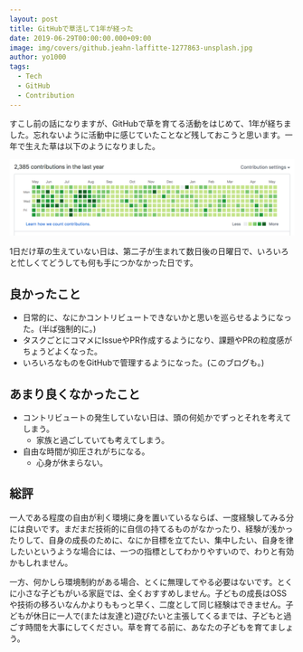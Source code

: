 ```yaml
---
layout: post
title: GitHubで草活して1年が経った
date: 2019-06-29T00:00:00.000+09:00
image: img/covers/github.jeahn-laffitte-1277863-unsplash.jpg
author: yo1000
tags:
  - Tech
  - GitHub
  - Contribution
---
```


すこし前の話になりますが、GitHubで草を育てる活動をはじめて、1年が経ちました。忘れないように活動中に感じていたことなど残しておこうと思います。一年で生えた草は以下のようになりました。

![kusa](img/posts/2019-06-29/kusa.png)

1日だけ草の生えていない日は、第二子が生まれて数日後の日曜日で、いろいろと忙しくてどうしても何も手につかなかった日です。

## 良かったこと
- 日常的に、なにかコントリビュートできないかと思いを巡らせるようになった。(半ば強制的に。)
- タスクごとにコマメにIssueやPR作成するようになり、課題やPRの粒度感がちょうどよくなった。
- いろいろなものをGitHubで管理するようになった。(このブログも。)

## あまり良くなかったこと
- コントリビュートの発生していない日は、頭の何処かでずっとそれを考えてしまう。
  - 家族と過ごしていても考えてしまう。
- 自由な時間が抑圧されがちになる。
  - 心身が休まらない。

## 総評
一人である程度の自由が利く環境に身を置いているならば、一度経験してみる分には良いです。まだまだ技術的に自信の持てるものがなかったり、経験が浅かったりして、自身の成長のために、なにか目標を立てたい、集中したい、自身を律したいというような場合には、一つの指標としてわかりやすいので、わりと有効かもしれません。

一方、何かしら環境制約がある場合、とくに無理してやる必要はないです。とくに小さな子どもがいる家庭では、全くおすすめしません。子どもの成長はOSSや技術の移ろいなんかよりももっと早く、二度として同じ経験はできません。子どもが休日に一人で(または友達と)遊びたいと主張してくるまでは、子どもと過ごす時間を大事にしてください。草を育てる前に、あなたの子どもを育てましょう。
